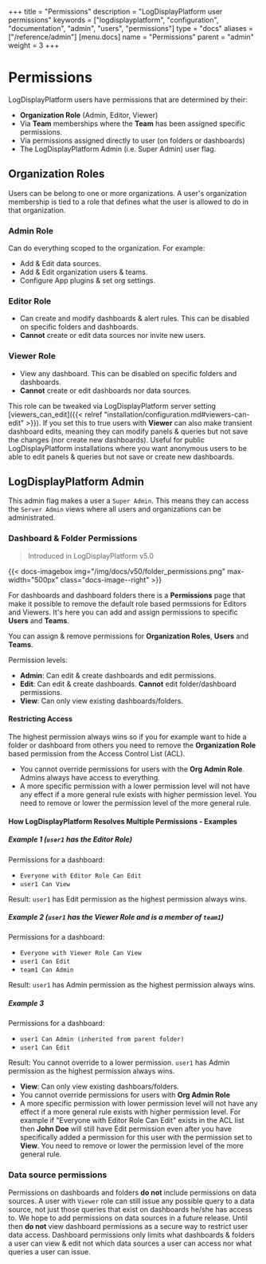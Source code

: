 +++
title = "Permissions"
description = "LogDisplayPlatform user permissions"
keywords = ["logdisplayplatform", "configuration", "documentation", "admin", "users", "permissions"]
type = "docs"
aliases = ["/reference/admin"]
[menu.docs]
name = "Permissions"
parent = "admin"
weight = 3
+++

# Permissions

LogDisplayPlatform users have permissions that are determined by their:

- **Organization Role** (Admin, Editor, Viewer)
- Via **Team** memberships where the **Team** has been assigned specific permissions.
- Via permissions assigned directly to user (on folders or dashboards)
- The LogDisplayPlatform Admin (i.e. Super Admin) user flag.

## Organization Roles

Users can be belong to one or more organizations. A user's organization membership is tied to a role that defines what the user is allowed to do
in that organization.

### Admin Role

Can do everything scoped to the organization. For example:

- Add & Edit data sources.
- Add & Edit organization users & teams.
- Configure App plugins & set org settings.

### Editor Role

- Can create and modify dashboards & alert rules. This can be disabled on specific folders and dashboards.
- **Cannot** create or edit data sources nor invite new users.

### Viewer Role

- View any dashboard. This can be disabled on specific folders and dashboards.
- **Cannot** create or edit dashboards nor data sources.

This role can be tweaked via LogDisplayPlatform server setting [viewers_can_edit]({{< relref "installation/configuration.md#viewers-can-edit" >}}). If you set this to true users
with **Viewer** can also make transient dashboard edits, meaning they can modify panels & queries but not save the changes (nor create new dashboards).
Useful for public LogDisplayPlatform installations where you want anonymous users to be able to edit panels & queries but not save or create new dashboards.

## LogDisplayPlatform Admin

This admin flag makes a user a `Super Admin`. This means they can access the `Server Admin` views where all users and organizations can be administrated.

### Dashboard & Folder Permissions

> Introduced in LogDisplayPlatform v5.0

{{< docs-imagebox img="/img/docs/v50/folder_permissions.png" max-width="500px" class="docs-image--right" >}}

For dashboards and dashboard folders there is a **Permissions** page that make it possible to
remove the default role based permssions for Editors and Viewers. It's here you can add and assign permissions to specific **Users** and **Teams**.

You can assign & remove permissions for **Organization Roles**, **Users** and **Teams**.

Permission levels:

- **Admin**: Can edit & create dashboards and edit permissions.
- **Edit**: Can edit & create dashboards. **Cannot** edit folder/dashboard permissions.
- **View**: Can only view existing dashboards/folders.

#### Restricting Access

The highest permission always wins so if you for example want to hide a folder or dashboard from others you need to remove the **Organization Role** based permission from the Access Control List (ACL).

- You cannot override permissions for users with the **Org Admin Role**. Admins always have access to everything.
- A more specific permission with a lower permission level will not have any effect if a more general rule exists with higher permission level. You need to remove or lower the permission level of the more general rule.

#### How LogDisplayPlatform Resolves Multiple Permissions - Examples

##### Example 1 (`user1` has the Editor Role)

Permissions for a dashboard:

- `Everyone with Editor Role Can Edit`
- `user1 Can View`

Result: `user1` has Edit permission as the highest permission always wins.

##### Example 2 (`user1` has the Viewer Role and is a member of `team1`)

Permissions for a dashboard:

- `Everyone with Viewer Role Can View`
- `user1 Can Edit`
- `team1 Can Admin`

Result: `user1` has Admin permission as the highest permission always wins.

##### Example 3

Permissions for a dashboard:

- `user1 Can Admin (inherited from parent folder)`
- `user1 Can Edit`

Result: You cannot override to a lower permission. `user1` has Admin permission as the highest permission always wins.

- **View**: Can only view existing dashboars/folders.
- You cannot override permissions for users with **Org Admin Role**
- A more specific permission with lower permission level will not have any effect if a more general rule exists with higher permission level. For example if "Everyone with Editor Role Can Edit" exists in the ACL list then **John Doe** will still have Edit permission even after you have specifically added a permission for this user with the permission set to **View**. You need to remove or lower the permission level of the more general rule.

### Data source permissions

Permissions on dashboards and folders **do not** include permissions on data sources. A user with `Viewer` role
can still issue any possible query to a data source, not just those queries that exist on dashboards he/she has access to.
We hope to add permissions on data sources in a future release. Until then **do not** view dashboard permissions as a secure
way to restrict user data access. Dashboard permissions only limits what dashboards & folders a user can view & edit not which
data sources a user can access nor what queries a user can issue.

